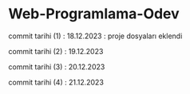 # Web-Programlama-Odev

commit tarihi (1) : 18.12.2023 : proje dosyaları eklendi

commit tarihi (2) : 19.12.2023

commit tarihi (3) : 20.12.2023

commit tarihi (4) : 21.12.2023


